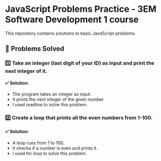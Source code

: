 # JavaScript Problems Practice - 3EM Software Development 1 course

This repository contains solutions to basic JavaScript problems.

## 🚀 Problems Solved

### 1️⃣ Take an integer (last digit of your ID) as input and print the next integer of it.
#### ✅ Solution:
- The program takes an integer as input.
- It prints the next integer of the given number.
- I used readline to solve this problem.

### 2️⃣ Create a loop that prints all the even numbers from 1-100.
#### ✅ Solution:
- A loop runs from 1 to 100.
- It checks if a number is even and prints it.
- I used for loop to solve this problem.


